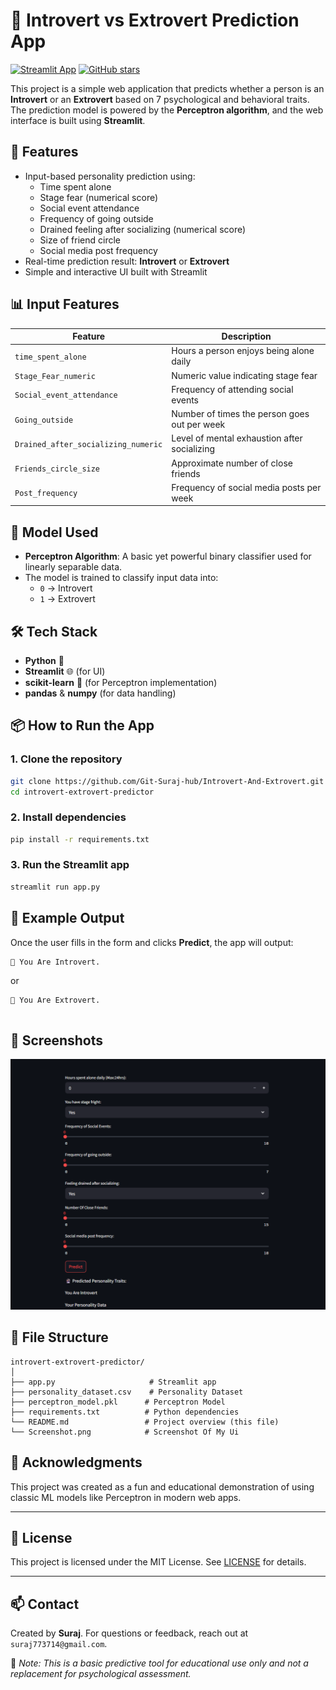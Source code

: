 
# 🧠 Introvert vs Extrovert Prediction App
[![Streamlit App](https://static.streamlit.io/badges/streamlit_badge_black_white.svg)](https://book-recommendations-web.streamlit.app/)
[![GitHub stars](https://img.shields.io/github/stars/Git-Suraj-hub/Introvert-And-Extrovert?style=social)](https://github.com/Git-Suraj-hub/Introvert-And-Extrovert.git)

This project is a simple web application that predicts whether a person is an **Introvert** or an **Extrovert** based on 7 psychological and behavioral traits. The prediction model is powered by the **Perceptron algorithm**, and the web interface is built using **Streamlit**.

## 🚀 Features

- Input-based personality prediction using:
  - Time spent alone
  - Stage fear (numerical score)
  - Social event attendance
  - Frequency of going outside
  - Drained feeling after socializing (numerical score)
  - Size of friend circle
  - Social media post frequency
- Real-time prediction result: **Introvert** or **Extrovert**
- Simple and interactive UI built with Streamlit

## 📊 Input Features

| Feature                        | Description                                                |
|-------------------------------|------------------------------------------------------------|
| `time_spent_alone`            | Hours a person enjoys being alone daily                    |
| `Stage_Fear_numeric`          | Numeric value indicating stage fear     |
| `Social_event_attendance`     | Frequency of attending social events                       |
| `Going_outside`               | Number of times the person goes out per week               |
| `Drained_after_socializing_numeric` | Level of mental exhaustion after socializing  |
| `Friends_circle_size`         | Approximate number of close friends                        |
| `Post_frequency`              | Frequency of social media posts per week                   |

## 🧠 Model Used

- **Perceptron Algorithm**: A basic yet powerful binary classifier used for linearly separable data.
- The model is trained to classify input data into:
  - `0` → Introvert  
  - `1` → Extrovert

## 🛠️ Tech Stack

- **Python** 🐍
- **Streamlit** 🌐 (for UI)
- **scikit-learn** 🤖 (for Perceptron implementation)
- **pandas** & **numpy** (for data handling)

## 📦 How to Run the App

### 1. Clone the repository

```bash
git clone https://github.com/Git-Suraj-hub/Introvert-And-Extrovert.git
cd introvert-extrovert-predictor
```

### 2. Install dependencies

```bash
pip install -r requirements.txt
```

### 3. Run the Streamlit app

```bash
streamlit run app.py
```

## 🧪 Example Output

Once the user fills in the form and clicks **Predict**, the app will output:
```
🔮 You Are Introvert.
```
or
```
🎉 You Are Extrovert.


```

## 📸 Screenshots

![Screenshot](Screenshot.png)

## 📁 File Structure

```
introvert-extrovert-predictor/
│
├── app.py                     # Streamlit app
├── personality_dataset.csv    # Personality Dataset
├── perceptron_model.pkl      # Perceptron Model
├── requirements.txt          # Python dependencies
└── README.md                 # Project overview (this file)
└── Screenshot.png            # Screenshot Of My Ui
```

## 🙌 Acknowledgments

This project was created as a fun and educational demonstration of using classic ML models like Perceptron in modern web apps.

---
## 📄 License

This project is licensed under the MIT License. See [LICENSE](LICENSE) for details.

---

## 📫 Contact

Created by **Suraj**. For questions or feedback, reach out at `suraj773714@gmail.com`.


🧩 *Note: This is a basic predictive tool for educational use only and not a replacement for psychological assessment.*
